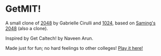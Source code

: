 # GetMIT!
A small clone of [2048](http://gabrielecirulli.github.io/2048/) by Gabrielle Cirulli and [1024](https://play.google.com/store/apps/details?id=com.veewo.a1024), based on [Saming's 2048](http://saming.fr/p/2048/) (also a clone).

Inspired by Get Caltech! by Naveen Arun.

Made just for fun; no hard feelings to other colleges! [Play it here!](http://shays24.github.io/GetMIT/)
